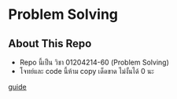 # Problem Solving

## About This Repo

- Repo นี้เป็น วิชา 01204214-60 (Problem Solving)
- โจทย์และ code นี้ห้าม copy เด็ดขาด ไม่งั้นได้ 0 นะ

[guide](https://github.com/Vjumpkung/prob_solve_guide)